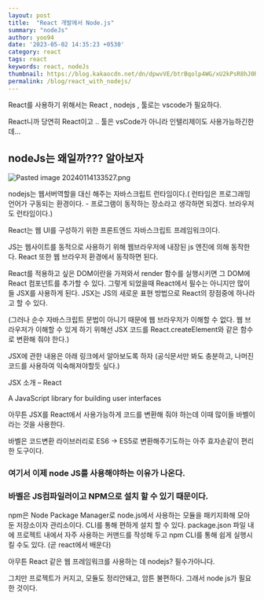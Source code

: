 ```yaml
---
layout: post
title:  "React 개발에서 Node.js"
summary: "nodeJs"
author: yoo94
date: '2023-05-02 14:35:23 +0530'
category: react
tags: react
keywords: react, nodeJs
thumbnail: https://blog.kakaocdn.net/dn/dpwvVE/btrBqolp4WG/xU2kPsR8hJ0Rpx9B1LSoZ1/img.png
permalink: /blog/react_with_nodejs/
---
```

React를 사용하기 위해서는 React , nodejs , 툴로는 vscode가 필요하다.

React니까 당연히 React이고 .. 툴은 vsCode가 아니라 인텔리제이도 사용가능하긴한데...

## nodeJs는 왜일까??? 알아보자

<img src="https://blog.kakaocdn.net/dn/CXCxi/btszJHkBdaR/gzidgB00mb931TLMKkS3QK/img.png" alt="Pasted image 20240114133527.png" style="max-width:100%;">

nodejs는 웹서버역할을 대신 해주는 자바스크립트 런타임이다.( 런타임은 프로그래밍 언어가 구동되는 환경이다. - 프로그램이 동작하는 장소라고 생각하면 되겠다.  브라우저도 런타임이다.)

React는 웹 UI를 구성하기 위한 프론트엔드 자바스크립트 프레임워크이다.

JS는 웹사이트를 동적으로 사용하기 위해 웹브라우저에 내장된 js 엔진에 의해 동작한다. React 또한 웹 브라우저 환경에서 동작하면 된다.

React를 적용하고 싶은 DOM이란을 가져와서 render 함수를 실행시키면 그 DOM에 React 컴포넌트를 추가할 수 있다. 그렇게 되었을때 React에서 필수는 아니지만 많이들 JSX를 사용하게 된다. JSX는 JS의 새로운 표현 방법으로 React의 장점중에 하나라고 할 수 있다. 

 (그러나 순수 자바스크립트 문법이 아니기 때문에 웹 브라우저가 이해할 수 없다. 웹 브라우저가 이해할 수 있게 하기 위해선 JSX 코드를 React.createElement와 같은 함수로 변환해 줘야 한다.)

JSX에 관한 내용은 아래 링크에서 알아보도록 하자 (공식문서만 봐도 충분하고, 나머진 코드를 사용하여 익숙해져야할듯 싶다.)

JSX 소개 – React

A JavaScript library for building user interfaces


아무튼 JSX를 React에서 사용가능하게 코드를 변환해 줘야 하는데 이때 많이들 바벨이라는 것을 사용한다. 

바벨은 코드변환 라이브러리로 ES6 -> ES5로 변환해주기도하는 아주 효자손같이 편리한 도구이다.


### **여기서 이제 node JS를 사용해야하는 이유가 나온다.**

### **바벨은 JS컴파일러이고 NPM으로 설치 할 수 있기 때문이다.**


npm은 Node Package Manager로 node.js에서 사용하는 모듈을 패키지화해 모아둔 저장소이자 관리소이다. CLI를 통해 편하게 설치 할 수 있다. package.json 파일 내에 프로젝트 내에서 자주 사용하는 커맨드를 작성해 두고 npm CLI를 통해 쉽게 실행시킬 수도 있다. (곧 react에서 배운다)

아무튼 React 같은 웹 프레임워크를 사용하는 데 nodejs? 필수가아니다.

그치만 프로젝트가 커지고, 모듈도 정리안돼고, 암튼 불편하다. 그래서 node js가 필요한 것이다.